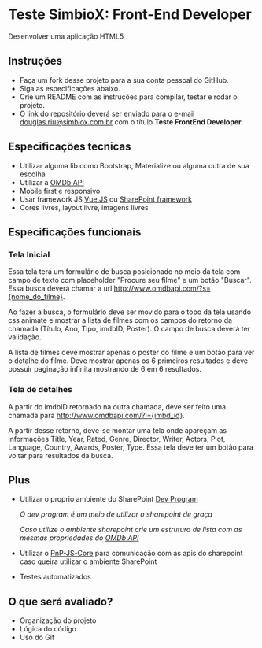 # Teste SimbioX: Front-End Developer
Desenvolver uma aplicação HTML5

## Instruções
- Faça um fork desse projeto para a sua conta pessoal do GitHub.
- Siga as especificações abaixo.
- Crie um README com as instruções para compilar, testar e rodar o projeto.
- O link do repositório deverá ser enviado para o e-mail
douglas.riu@simbiox.com.br com o título **Teste FrontEnd Developer**

## Especificações tecnicas
- Utilizar alguma lib como Bootstrap, Materialize ou alguma outra de sua escolha
- Utilizar a [OMDb API](http://www.omdbapi.com)
- Mobile first e responsivo
- Usar framework JS [Vue.JS](https://vuejs.org/) ou
[SharePoint framework](https://github.com/SharePoint/sp-dev-docs)
- Cores livres, layout livre, imagens livres

## Especificações funcionais
### Tela Inicial
Essa tela terá um formulário de busca posicionado no meio da tela com
campo de texto com placeholder "Procure seu filme" e um botão "Buscar".
Essa busca deverá chamar a url http://www.omdbapi.com/?s={nome_do_filme}.

Ao fazer a busca, o formulário deve ser movido para o topo da tela usando
css animate e mostrar a lista de filmes com os campos do retorno da chamada
(Título, Ano, Tipo, imdbID, Poster). O campo de busca deverá ter validação.

A lista de filmes deve mostrar apenas o poster do filme e um botão para ver
o detalhe do filme. Deve mostrar apenas os 6 primeiros resultados e deve
possuir paginação infinita mostrando de 6 em 6 resultados.

### Tela de detalhes
A partir do imdbID retornado na outra chamada, deve ser feito uma chamada
para http://www.omdbapi.com/?i={imbd_id}.

A partir desse retorno, deve-se montar uma tela onde apareçam as informações
Title, Year, Rated, Genre, Director, Writer, Actors, Plot, Language, Country, Awards, Poster, Type.
Essa tela deve ter um botão para voltar para resultados da busca.

## Plus

- Utilizar o proprio ambiente do SharePoint
[Dev Program](https://profile.microsoft.com/RegSysProfileCenter/wizardnp.aspx?wizid=14b845d0-938c-45af-b061-f798fbb4d170&lcid=1033)

    *O dev program é um meio de utilizar o sharepoint de graça*

    *Caso utilize o ambiente sharepoint crie um estrutura de
    lista com as mesmas propriedades do [OMDb API](http://www.omdbapi.com)*

- Utilizar o
[PnP-JS-Core](https://github.com/SharePoint/PnP-JS-Core) para comunicação com as apis
do sharepoint caso queira utilizar o ambiente SharePoint

- Testes automatizados

## O que será avaliado?
- Organização do projeto
- Lógica do código
- Uso do Git
